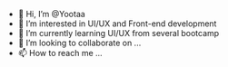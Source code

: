 - 👋 Hi, I’m @Yootaa
- 👀 I’m interested in UI/UX and Front-end development
- 🌱 I’m currently learning UI/UX from several bootcamp
- 💞️ I’m looking to collaborate on ...
- 📫 How to reach me ...

<!---
Yootaa/Yootaa is a ✨ special ✨ repository because its `README.md` (this file) appears on your GitHub profile.
You can click the Preview link to take a look at your changes.
--->
